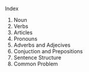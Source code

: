 Index
1. Noun
2. Verbs
3. Articles
4. Pronouns
5. Adverbs and Adjecives
6. Conjuction and Prepositions
7. Sentence Structure
8. Common Problem
